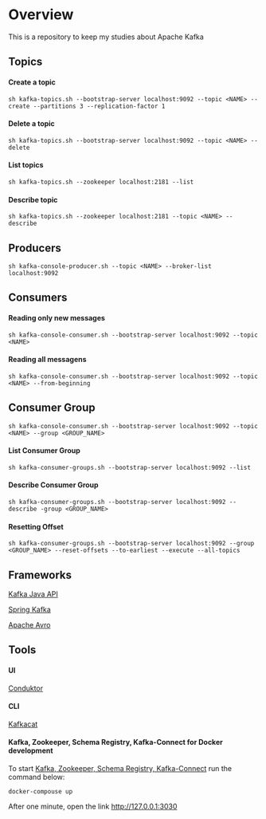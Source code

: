 # Overview

This is a repository to keep my studies about Apache Kafka

## Topics

#### Create a topic

```
sh kafka-topics.sh --bootstrap-server localhost:9092 --topic <NAME> --create --partitions 3 --replication-factor 1
```

#### Delete a topic

```
sh kafka-topics.sh --bootstrap-server localhost:9092 --topic <NAME> --delete
```

#### List topics

```
sh kafka-topics.sh --zookeeper localhost:2181 --list
```

#### Describe topic

```
sh kafka-topics.sh --zookeeper localhost:2181 --topic <NAME> --describe
```

## Producers

```
sh kafka-console-producer.sh --topic <NAME> --broker-list localhost:9092
```

## Consumers

#### Reading only new messages

```
sh kafka-console-consumer.sh --bootstrap-server localhost:9092 --topic <NAME>

```

#### Reading all messagens

```
sh kafka-console-consumer.sh --bootstrap-server localhost:9092 --topic <NAME> --from-beginning
```

## Consumer Group

```
sh kafka-console-consumer.sh --bootstrap-server localhost:9092 --topic <NAME> --group <GROUP_NAME>
```

#### List Consumer Group

```
sh kafka-consumer-groups.sh --bootstrap-server localhost:9092 --list
```

#### Describe Consumer Group

```
sh kafka-consumer-groups.sh --bootstrap-server localhost:9092 --describe -group <GROUP_NAME>
```

#### Resetting Offset

```
sh kafka-consumer-groups.sh --bootstrap-server localhost:9092 --group <GROUP_NAME> --reset-offsets --to-earliest --execute --all-topics
```

## Frameworks

[Kafka Java API](https://kafka.apache.org/documentation/#api)

[Spring Kafka](https://docs.spring.io/spring-kafka/reference/html/#preface)

[Apache Avro](https://avro.apache.org/)

## Tools

#### UI

[Conduktor](https://www.conduktor.io/)

#### CLI

[Kafkacat](https://github.com/edenhill/kafkacat)

#### Kafka, Zookeeper, Schema Registry, Kafka-Connect for Docker development

To start [Kafka, Zookeeper, Schema Registry, Kafka-Connect](https://github.com/lensesio/fast-data-dev) run the command below:

`docker-compouse up`

After one minute, open the link http://127.0.0.1:3030